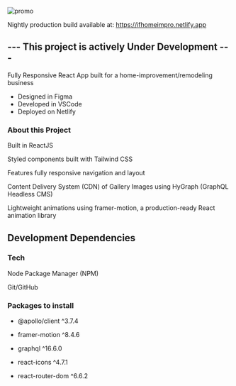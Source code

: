![promo](https://user-images.githubusercontent.com/103965989/213536532-08889f25-418f-4e6b-94fb-1681a6fc760b.png)

Nightly production build available at: https://ifhomeimpro.netlify.app


## --- This project is actively Under Development --- ## 
Fully Responsive React App built for a home-improvement/remodeling business

* Designed in Figma
* Developed in VSCode
* Deployed on Netlify

### About this Project ###

Built in ReactJS

Styled components built with Tailwind CSS

Features fully responsive navigation and layout

Content Delivery System (CDN) of Gallery Images using HyGraph (GraphQL Headless CMS)

Lightweight animations using framer-motion, a production-ready React animation library


## Development Dependencies ##

### Tech ###

Node Package Manager (NPM)

Git/GitHub

### Packages to install ###

* @apollo/client ^3.7.4

* framer-motion ^8.4.6

* graphql ^16.6.0

* react-icons ^4.7.1

* react-router-dom ^6.6.2




